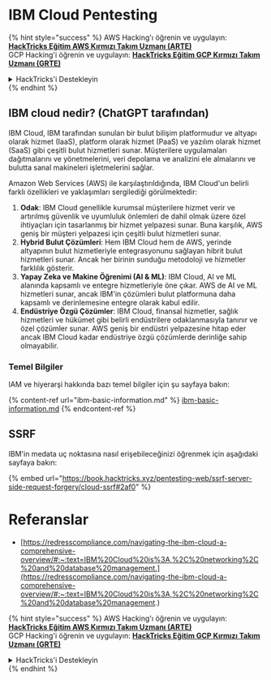 # IBM Cloud Pentesting

{% hint style="success" %}
AWS Hacking'ı öğrenin ve uygulayın:<img src="/.gitbook/assets/image.png" alt="" data-size="line">[**HackTricks Eğitim AWS Kırmızı Takım Uzmanı (ARTE)**](https://training.hacktricks.xyz/courses/arte)<img src="/.gitbook/assets/image.png" alt="" data-size="line">\
GCP Hacking'i öğrenin ve uygulayın: <img src="/.gitbook/assets/image (2).png" alt="" data-size="line">[**HackTricks Eğitim GCP Kırmızı Takım Uzmanı (GRTE)**<img src="/.gitbook/assets/image (2).png" alt="" data-size="line">](https://training.hacktricks.xyz/courses/grte)

<details>

<summary>HackTricks'i Destekleyin</summary>

* [**Abonelik planlarını**](https://github.com/sponsors/carlospolop) kontrol edin!
* 💬 [**Discord grubuna**](https://discord.gg/hRep4RUj7f) katılın veya [**telegram grubuna**](https://t.me/peass) katılın veya bizi **Twitter** 🐦 [**@hacktricks\_live**](https://twitter.com/hacktricks\_live)** takip edin.**
* **Hacking püf noktalarını paylaşarak PR göndererek HackTricks** ve [**HackTricks Cloud**](https://github.com/carlospolop/hacktricks-cloud) github depolarına katkıda bulunun.

</details>
{% endhint %}

## IBM cloud nedir? (ChatGPT tarafından)

IBM Cloud, IBM tarafından sunulan bir bulut bilişim platformudur ve altyapı olarak hizmet (IaaS), platform olarak hizmet (PaaS) ve yazılım olarak hizmet (SaaS) gibi çeşitli bulut hizmetleri sunar. Müşterilere uygulamaları dağıtmalarını ve yönetmelerini, veri depolama ve analizini ele almalarını ve bulutta sanal makineleri işletmelerini sağlar.

Amazon Web Services (AWS) ile karşılaştırıldığında, IBM Cloud'un belirli farklı özellikleri ve yaklaşımları sergilediği görülmektedir:

1. **Odak**: IBM Cloud genellikle kurumsal müşterilere hizmet verir ve artırılmış güvenlik ve uyumluluk önlemleri de dahil olmak üzere özel ihtiyaçları için tasarlanmış bir hizmet yelpazesi sunar. Buna karşılık, AWS geniş bir müşteri yelpazesi için çeşitli bulut hizmetleri sunar.
2. **Hybrid Bulut Çözümleri**: Hem IBM Cloud hem de AWS, yerinde altyapının bulut hizmetleriyle entegrasyonunu sağlayan hibrit bulut hizmetleri sunar. Ancak her birinin sunduğu metodoloji ve hizmetler farklılık gösterir.
3. **Yapay Zeka ve Makine Öğrenimi (AI & ML)**: IBM Cloud, AI ve ML alanında kapsamlı ve entegre hizmetleriyle öne çıkar. AWS de AI ve ML hizmetleri sunar, ancak IBM'in çözümleri bulut platformuna daha kapsamlı ve derinlemesine entegre olarak kabul edilir.
4. **Endüstriye Özgü Çözümler**: IBM Cloud, finansal hizmetler, sağlık hizmetleri ve hükümet gibi belirli endüstrilere odaklanmasıyla tanınır ve özel çözümler sunar. AWS geniş bir endüstri yelpazesine hitap eder ancak IBM Cloud kadar endüstriye özgü çözümlerde derinliğe sahip olmayabilir.


### Temel Bilgiler

IAM ve hiyerarşi hakkında bazı temel bilgiler için şu sayfaya bakın:

{% content-ref url="ibm-basic-information.md" %}
[ibm-basic-information.md](ibm-basic-information.md)
{% endcontent-ref %}

## SSRF

IBM'in medata uç noktasına nasıl erişebileceğinizi öğrenmek için aşağıdaki sayfaya bakın:

{% embed url="https://book.hacktricks.xyz/pentesting-web/ssrf-server-side-request-forgery/cloud-ssrf#2af0" %}


# Referanslar
* [https://redresscompliance.com/navigating-the-ibm-cloud-a-comprehensive-overview/#:~:text=IBM%20Cloud%20is%3A,%2C%20networking%2C%20and%20database%20management.](https://redresscompliance.com/navigating-the-ibm-cloud-a-comprehensive-overview/#:~:text=IBM%20Cloud%20is%3A,%2C%20networking%2C%20and%20database%20management.)

{% hint style="success" %}
AWS Hacking'ı öğrenin ve uygulayın:<img src="/.gitbook/assets/image.png" alt="" data-size="line">[**HackTricks Eğitim AWS Kırmızı Takım Uzmanı (ARTE)**](https://training.hacktricks.xyz/courses/arte)<img src="/.gitbook/assets/image.png" alt="" data-size="line">\
GCP Hacking'i öğrenin ve uygulayın: <img src="/.gitbook/assets/image (2).png" alt="" data-size="line">[**HackTricks Eğitim GCP Kırmızı Takım Uzmanı (GRTE)**<img src="/.gitbook/assets/image (2).png" alt="" data-size="line">](https://training.hacktricks.xyz/courses/grte)

<details>

<summary>HackTricks'i Destekleyin</summary>

* [**Abonelik planlarını**](https://github.com/sponsors/carlospolop) kontrol edin!
* 💬 [**Discord grubuna**](https://discord.gg/hRep4RUj7f) katılın veya [**telegram grubuna**](https://t.me/peass) katılın veya bizi **Twitter** 🐦 [**@hacktricks\_live**](https://twitter.com/hacktricks\_live)** takip edin.**
* **Hacking püf noktalarını paylaşarak PR göndererek HackTricks** ve [**HackTricks Cloud**](https://github.com/carlospolop/hacktricks-cloud) github depolarına katkıda bulunun.

</details>
{% endhint %}
